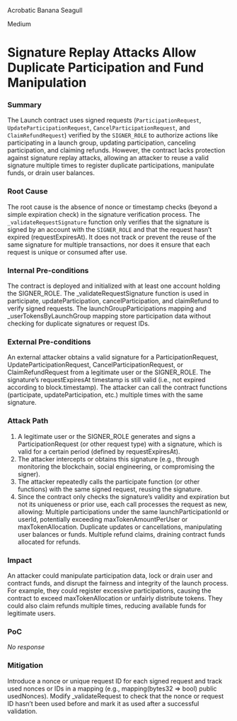 Acrobatic Banana Seagull

Medium

# Signature Replay Attacks Allow Duplicate Participation and Fund Manipulation

### Summary

The Launch contract uses signed requests (```ParticipationRequest```, ```UpdateParticipationRequest```, ```CancelParticipationRequest```, and ```ClaimRefundRequest```) verified by the ```SIGNER_ROLE``` to authorize actions like participating in a launch group, updating participation, canceling participation, and claiming refunds. However, the contract lacks protection against signature replay attacks, allowing an attacker to reuse a valid signature multiple times to register duplicate participations, manipulate funds, or drain user balances.

### Root Cause

The root cause is the absence of nonce or timestamp checks (beyond a simple expiration check) in the signature verification process. The ```_validateRequestSignature``` function only verifies that the signature is signed by an account with the ```SIGNER_ROLE``` and that the request hasn’t expired (requestExpiresAt). It does not track or prevent the reuse of the same signature for multiple transactions, nor does it ensure that each request is unique or consumed after use.

### Internal Pre-conditions

The contract is deployed and initialized with at least one account holding the SIGNER_ROLE.
The _validateRequestSignature function is used in participate, updateParticipation, cancelParticipation, and claimRefund to verify signed requests.
The launchGroupParticipations mapping and _userTokensByLaunchGroup mapping store participation data without checking for duplicate signatures or request IDs.

### External Pre-conditions

An external attacker obtains a valid signature for a ParticipationRequest, UpdateParticipationRequest, CancelParticipationRequest, or ClaimRefundRequest from a legitimate user or the SIGNER_ROLE.
The signature’s requestExpiresAt timestamp is still valid (i.e., not expired according to block.timestamp).
The attacker can call the contract functions (participate, updateParticipation, etc.) multiple times with the same signature.

### Attack Path

1. A legitimate user or the SIGNER_ROLE generates and signs a ParticipationRequest (or other request type) with a signature, which is valid for a certain period (defined by requestExpiresAt).
2. The attacker intercepts or obtains this signature (e.g., through monitoring the blockchain, social engineering, or compromising the signer).
3. The attacker repeatedly calls the participate function (or other functions) with the same signed request, reusing the signature.
4. Since the contract only checks the signature’s validity and expiration but not its uniqueness or prior use, each call processes the request as new, allowing:
Multiple participations under the same launchParticipationId or userId, potentially exceeding maxTokenAmountPerUser or maxTokenAllocation.
Duplicate updates or cancellations, manipulating user balances or funds.
Multiple refund claims, draining contract funds allocated for refunds.

### Impact

An attacker could manipulate participation data, lock or drain user and contract funds, and disrupt the fairness and integrity of the launch process. For example, they could register excessive participations, causing the contract to exceed maxTokenAllocation or unfairly distribute tokens. They could also claim refunds multiple times, reducing available funds for legitimate users.

### PoC

_No response_

### Mitigation

Introduce a nonce or unique request ID for each signed request and track used nonces or IDs in a mapping (e.g., mapping(bytes32 => bool) public usedNonces).
Modify _validateRequest to check that the nonce or request ID hasn’t been used before and mark it as used after a successful validation.
